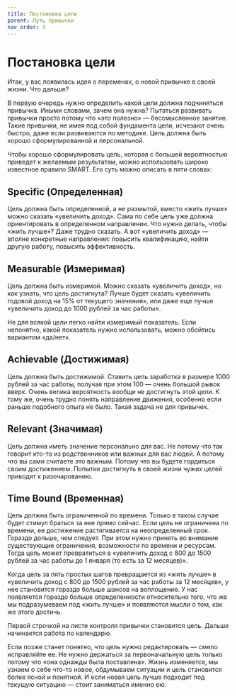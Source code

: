 ```yaml
---
title: Постановка цели
parent: Путь привычки
nav_order: 3
---
```


# Постановка цели

Итак, у вас появилась идея о переменах, о новой привычке в своей
жизни. Что дальше?

В первую очередь нужно определить какой цели должна подчиняться
привычка. Иными словами, зачем она нужна? Пытаться развивать привычки
просто потому что «это полезно» — бессмысленное занятие. Такие
привычки, не имея под собой фундамента цели, исчезают очень быстро,
даже если развиваются по методике. Цель должна быть хорошо
сформулированной и персональной.

Чтобы хорошо сформулировать цель, которая с большей вероятностью
приведет к желаемым результатам, можно использовать широко известное
правило SMART. Его суть можно описать в пяти словах:

## Specific (Определенная)

Цель должна быть определенной, а не размытой, вместо «жить лучше»
можно сказать «увеличить доход». Сама по себе цель уже должна
ориентировать в определенном направлении. Что нужно делать, чтобы
«жить лучше»? Даже трудно сказать. А вот «увеличить доход» — вполне
конкретные направления: повысить квалификацию, найти другую работу,
повысить эффективность.

## Measurable (Измеримая)

Цель должна быть измеримой. Можно сказать «увеличить доход», но как
узнать, что цель достигнута? Лучше будет сказать «увеличить годовой
доход на 15% от текущего значения», или даже еще лучше «увеличить
доход до 1000 рублей за час работы».

Не для всякой цели легко найти измеримый показатель. Если непонятно,
какой показатель нужно использовать, можно обойтись вариантом
«да/нет».

## Achievable (Достижимая)

Цель должна быть достижимой. Ставить цель заработка в размере 1000
рублей за час работы, получая при этом 100 — очень большой рывок
вверх. Очень велика вероятность вообще не достигнуть этой цели. К тому
же, очень трудно понять направление движения, особенно если раньше
подобного опыта не было. Такая задача не для привычек.

## Relevant (Значимая)

Цель должна иметь значение персонально для вас. Не потому что так
говорит кто-то из родственников или важных для вас людей. А потому что
вы сами считаете это важным. Потому что вы будете гордиться своим
достижением. Попытки достигнуть в своей жизни чужих целей приводят к
разочарованию.

## Time Bound (Временная)

Цель должна быть ограниченной по времени. Только в таком случае будет
стимул браться за нее прямо сейчас. Если цель не ограничена по
времени, ее достижение растягивается на неопределенный срок. Гораздо
дольше, чем следует. При этом нужно принять во внимание существующие
ограничения, возможности по времени и ресурсам. Тогда цель может
превратиться в «увеличить доход с 800 до 1500 рублей за час работы до
1 января (то есть за 12 месяцев)».

Когда цель за пять простых шагов превращается из «жить лучше» в
«увеличить доход с 800 до 1500 рублей за час работы за 12 месяцев», у
нее становится гораздо больше шансов на воплощение. У нас появляется
гораздо больше определенности относительно того, что же мы
подразумеваем под «жить лучше» и появляются мысли о том, как же этого
достичь.

Первой строчкой на листе контроля привычки становится цель. Дальше
начинается работа по календарю.

Если позже станет понятно, что цель нужно редактировать — смело
исправляйте ее. Не нужно держаться за первоначальную цель только
потому что «она однажды была поставлена». Жизнь изменяется, мы узнаем
о себе что-то новое, обдумываем ситуации и цель становится более ясной
и понятной. И если новая цель лучше подходит под текущую ситуацию —
стоит заниматься именно ею.
